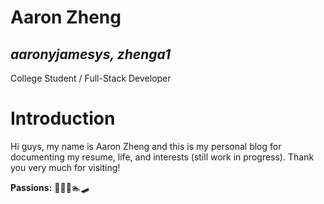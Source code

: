 # **Aaron Zheng**

*aaronyjamesys, zhenga1*
--------

College Student / Full-Stack Developer

  
# Introduction
Hi guys, my name is Aaron Zheng and this is my personal blog for documenting my resume, life, and interests (still work in progress). Thank you very much for visiting!

**Passions:**
👨‍💻🎸🏊🛹
